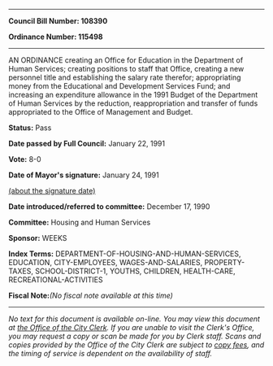 

********

**Council Bill Number: 108390**
   
**Ordinance Number: 115498**
********

 AN ORDINANCE creating an Office for Education in the Department of Human Services; creating positions to staff that Office, creating a new personnel title and establishing the salary rate therefor; appropriating money from the Educational and Development Services Fund; and increasing an expenditure allowance in the 1991 Budget of the Department of Human Services by the reduction, reappropriation and transfer of funds appropriated to the Office of Management and Budget.

**Status:** Pass
   
**Date passed by Full Council:** January 22, 1991
   
**Vote:** 8-0
   
**Date of Mayor's signature:** January 24, 1991
   
[(about the signature date)](/~public/approvaldate.htm)
   
   
   
**Date introduced/referred to committee:** December 17, 1990
   
**Committee:** Housing and Human Services
   
**Sponsor:** WEEKS
   
   
**Index Terms:** DEPARTMENT-OF-HOUSING-AND-HUMAN-SERVICES, EDUCATION, CITY-EMPLOYEES, WAGES-AND-SALARIES, PROPERTY-TAXES, SCHOOL-DISTRICT-1, YOUTHS, CHILDREN, HEALTH-CARE, RECREATIONAL-ACTIVITIES

**Fiscal Note:**_(No fiscal note available at this time)_
********

_No text for this document is available on-line. You may view this document at [the Office of the City Clerk](http://www.seattle.gov/leg/clerk/contactUs.htm). If you are unable to visit the Clerk's Office, you may request a copy or scan be made for you by Clerk staff. Scans and copies provided by the Office of the City Clerk are subject to [copy fees](http://clerk.seattle.gov/~public/clerkfees.htm), and the timing of service is dependent on the availability of staff._

